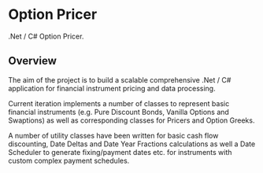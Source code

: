 # Option Pricer

.Net / C# Option Pricer.

## Overview 

The aim of the project is to build a scalable comprehensive .Net / C# application for financial instrument pricing and data processing. 

Current iteration implements a number of classes to represent basic financial instruments (e.g. Pure Discount Bonds, Vanilla Options and Swaptions) as well as corresponding classes for Pricers and Option Greeks. 

A number of utility classes have been written for basic cash flow discounting, Date Deltas and Date Year Fractions calculations as well a Date Scheduler to generate fixing/payment dates etc. for instruments with custom complex payment schedules. 
